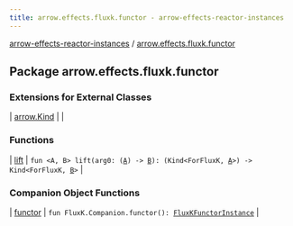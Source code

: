 ```yaml
---
title: arrow.effects.fluxk.functor - arrow-effects-reactor-instances
---
```


[arrow-effects-reactor-instances](../index.html) / [arrow.effects.fluxk.functor](./index.html)

## Package arrow.effects.fluxk.functor

### Extensions for External Classes

| [arrow.Kind](arrow.-kind/index.html) |  |

### Functions

| [lift](lift.html) | `fun <A, B> lift(arg0: (`[`A`](lift.html#A)`) -> `[`B`](lift.html#B)`): (Kind<ForFluxK, `[`A`](lift.html#A)`>) -> Kind<ForFluxK, `[`B`](lift.html#B)`>` |

### Companion Object Functions

| [functor](functor.html) | `fun FluxK.Companion.functor(): `[`FluxKFunctorInstance`](../arrow.effects/-flux-k-functor-instance/index.html) |

